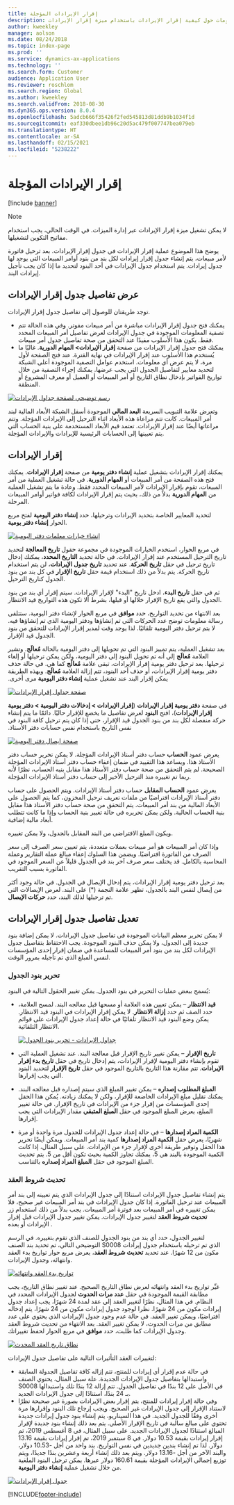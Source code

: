 ```yaml
---
title: إقرار الإيرادات المؤجلة
description: يقدم هذا الموضوع معلومات حول كيفية إقرار الإيرادات باستخدام ميزة إقرار الإيرادات.
author: kweekley
manager: aolson
ms.date: 08/24/2018
ms.topic: index-page
ms.prod: ''
ms.service: dynamics-ax-applications
ms.technology: ''
ms.search.form: Customer
audience: Application User
ms.reviewer: roschlom
ms.search.region: Global
ms.author: kweekley
ms.search.validFrom: 2018-08-30
ms.dyn365.ops.version: 8.0.4
ms.openlocfilehash: 5adcb666f35426f2fed545813d81ddb9b1034f1d
ms.sourcegitcommit: eaf330dbee1db96c20d5ac479f007747bea079eb
ms.translationtype: HT
ms.contentlocale: ar-SA
ms.lasthandoff: 02/15/2021
ms.locfileid: "5238222"
---
```

# <a name="recognize-deferred-revenue"></a>إقرار الإيرادات المؤجلة

[!include [banner](../includes/banner.md)]

> [!NOTE]
> لا يمكن تشغيل ميزة إقرار الإيرادات عبر إدارة الميزات. في الوقت الحالي، يجب استخدام مفاتيح التكوين لتشغيلها.

يوضح هذا الموضوع عملية إقرار الإيرادات في جدول إقرار الإيرادات. بعد ترحيل فاتورة لأمر مبيعات، يتم إنشاء جدول إقرار إيرادات لكل بند من بنود أوامر المبيعات التي يوجد لها جدول إيرادات. يتم استخدام جدول الإيرادات في أحد البنود لتحديد ما إذا كان يجب تأجيل إيرادات البند.

## <a name="view-revenue-recognition-schedule-details"></a>عرض تفاصيل جدول إقرار الإيرادات

توجد طريقتان للوصول إلى تفاصيل جدول إقرار الإيرادات.

- يمكنك فتح جدول إقرار الإيرادات مباشرة من أمر مبيعات مفوتر. وفي هذه الحالة تتم تصفية المعلومات الموجودة في جدول الإيرادات لعرض تفاصيل أمر المبيعات المحدد فقط. يكون هذا الأسلوب مفيدًا عند التحقق من صحة تفاصيل جدول أمر مبيعات.
- يمكنك فتح جدول إقرار الإيرادات من صفحة **إقرار الإيرادات\> المهام الدورية**. غالبًا ما يُستخدم هذا الأسلوب عند إقرار الإيرادات في نهاية الفترة. عند فتح الصفحة لأول مرة، لا يتم عرض أي معلومات. استخدم عوامل التصفية الموجودة أعلى الشبكة لتحديد معايير لتفاصيل الجدول التي يجب عرضها. يمكنك إجراء التصفية من خلال تواريخ الفواتير بإدخال نطاق التاريخ أو أمر المبيعات أو العميل أو معرف المشروع أو المنطقة.

[![رسم توضيحي لصفحة جداول الإيرادات](./media/revenue-recognition-schedule-page.png)](./media/revenue-recognition-schedule-page.png)

وتعرض علامة التبويب السريعة **البعد المالي‬** الموجودة أسفل الشبكة الأبعاد المالية لبند أمر المبيعات. كانت تتم مراعاة هذه الأبعاد اثناء الترحيل إلى الإيرادات المؤجلة. وتتم مراعاتها أيضًا عند إقرار الإيرادات. تعتمد قيم الأبعاد المستخدمة على بنية الحساب التي يتم تعيينها إلى الحسابات الرئيسية للإيرادات والإيرادات المؤجلة.

## <a name="recognize-revenue"></a>إقرار الإيرادات

يمكنك إقرار الإيرادات بتشغيل عملية **إنشاء دفتر يومية** من صفحة **إقرار الإيرادات**. يمكنك فتح هذه الصفحة من أمر المبيعات أو **المهام الدورية**. في حالة تشغيل العملية من أمر المبيعات، تقوم بإقرار الإيرادات لأمر المبيعات المحدد فقط. وعادة ما يتم تشغيل العملية من **المهام الدورية** بدلاً من ذلك، بحيث يتم إقرار الإيرادات لكافة فواتير أوامر المبيعات المرحلة.

لتحديد المعايير الخاصة بتحديد الإيرادات وترحيلها، حدد **إنشاء دفتر اليومية** لفتح مربع الحوار **إنشاء دفتر يومية**.

[![إنشاء خيارات معلمات دفتر اليومية](./media/revenue-recognition-create-journal.png)](./media/revenue-recognition-create-journal.png)

في مربع الحوار، استخدم الخيارات الموجودة في مجموعة حقول **تاريخ المعالجة** لتحديد تاريخ الترحيل المستخدم عند إقرار الإيرادات. في حالة تحديد **التاريخ المحدد**، يمكنك إدخال تاريخ ترحيل في حقل **تاريخ الحركة**. عند تحديد **تاريخ جدول الإيرادات**، لن يتم استخدام تاريخ الحركة. يتم بدلاً من ذلك استخدام قيمة حقل **تاريخ الإقرار** في كل بند من بنود الجدول كتاريخ الترحيل.

ثم في حقل **تاريخ البدء**، ادخل تاريخ "البدء" لإقرار الإيرادات. سيتم إقرار أي بند من بنود الجدول والتي يقع تاريخ الإقرار خلالها أو قبلها، بشرط ألا تكون هذه التواريخ قيد الانتظار.

بعد الانتهاء من تحديد التواريخ، حدد **موافق** في مربع الحوار لإنشاء دفتر اليومية. ستتلقى رسالة معلومات توضح عدد الحركات التي تم إنشاؤها ودفتر اليومية الذي تم إنشاؤها فيه. لا يتم ترحيل دفتر اليومية تلقائيًا. لذا يوجد وقت لمدير إقرار الإيرادات للتحقق من بنود الجدول قيد الإقرار.

بعد تشغيل العملية، يتم تمييز البنود التي تم تحويلها إلى دفتر اليومية بالحالة **‏‫مُعالَج**. وتشير العلامة **‏‫مُعالَج** إلى أنه تم تحويل البنود إلى دفتر اليومية، ولكن يمكن ترحيلها أو إلغاء ترحيلها. بعد ترحيل دفتر يومية إقرار الإيرادات، تبقى علامة **‏‫مُعالَج** كما هي. في حالة حذف دفتر يومية إقرار الإيرادات، أو حذف أحد البنود، تتم إزالة العلامة **‏‫مُعالَج**. وبهذه الطريقة يمكن إقرار البند عند تشغيل عملية **إنشاء دفتر اليومية** مرى أخرى.

[![صفحة جداول إقرار الإيرادات](./media/revenue-recognition-rev-recog-schedule-02.png)](./media/revenue-recognition-rev-recog-schedule-02.png)

في صفحة **دفتر يومية إقرار الإيرادات** (**إقرار الإيرادات \> ‏‫إدخالات دفتر اليومية \> دفتر يومية إقرار الإيرادات**)، افتح **البنود** لعرض تفاصيل ما يخضع للإقرار حاليًا. دائمًا ما يتم إنشاء حركة منفصلة لكل بند من بنود الجدول قيد الإقرار، حتى إذا كان يتم ترحيل كافة البنود في نفس التاريخ باستخدام نفس حسابات دفتر الأستاذ.

[![صفحة إيصال دفتر اليومية](./media/revenue-recognition-journal-voucher.png)](./media/revenue-recognition-journal-voucher.png)

يعرض عمود **الحساب** حساب دفتر أستاذ الإيرادات المؤجلة. لا يمكن تحرير حساب دفتر الأستاذ هذا. ويساعد هذا التقييد في ضمان إعفاء حساب دفتر أستاذ الإيرادات المؤجلة الصحيحة. لم يتم التحقق من صحة حساب دفتر الأستاذ هذا مقابل بنيه الحساب، نظرًا لأنه ربما تم تغييره منذ الترحيل الأخير إلى حساب دفتر أستاذ الإيرادات المؤجلة.

يعرض عمود **الحساب المقابل** حساب دفتر أستاذ الإيرادات. ويتم الحصول على حساب دفتر أستاذ الإيرادات افتراضيًا من ملفات تعريف ترحيل المخزون، كما يتم الحصول على الأبعاد المالية من بند أمر المبيعات. يتم التحقق من صحة حساب دفتر الأستاذ هذا مقابل بنية الحساب الحالية. ولكن يمكن تحريره في حالة تغيير بنية الحساب وإذا ما كانت تتطلب أبعاد مالية إضافية.

ويكون المبلغ الافتراضي من البند المقابل بالجدول، ولا يمكن تغييره.

وإذا كان أمر المبيعات هو أمر مبيعات بعملات متعددة، يتم تعيين سعر الصرف إلى سعر الصرف من الفاتورة افتراضيًا. ويضمن هذا السلوك إعفاء مبالغ عملة التقارير وعملة المحاسبة بالكامل. قد يختلف سعر صرف آخر بند في الجدول قليلاً عن السعر الموجود في الفاتورة بسبب التقريب.

بعد ترحيل دفتر يومية إقرار الإيرادات، يتم إدخال الإيصال في الجدول. في حالة وجود أكثر من إيصال لنفس البند بالجدول، تظهر علامة النجمة (\*) على البند. لعرض الإيصالات التي تم ترحيلها لذلك البند، حدد **حركات الإيصال**.

## <a name="modify-the-revenue-recognition-schedule-details"></a>تعديل تفاصيل جدول إقرار الإيرادات

لا يمكن تحرير معظم البيانات الموجودة في تفاصيل جدول الإيرادات. لا يمكن إضافة بنود جديدة إلى الجدول، ولا يمكن حذف البنود الموجودة. يجب الاحتفاظ بتفاصيل جدول الإيرادات لكل بند من بنود أمر المبيعات للمساعدة في ضمان إقرار إحدى المؤسسات لنفس المبلغ الذي تم تأجيله بمرور الوقت.

### <a name="edit-schedule-lines"></a>تحرير بنود الجدول

يُسمح ببعض عمليات التحرير في بنود الجدول. يمكن تغيير الحقول التالية في البنود:

- **قيد الانتظار** – يمكن تعيين هذه العلامة أو مسحها قبل معالجه البند. لمسح العلامة، حدد الصف ثم حدد **إزالة الانتظار**. لا يمكن إقرار الإيرادات في البنود قيد الانتظار. يمكن وضع البنود قيد الانتظار تلقائيًا في حالة إعداد جدول الإيرادات على قوائم الانتظار التلقائية.

    [![جداول الإيرادات - تحرير بنود الجدول](./media/revenue-recognition-rev-revenue-schedules.png)](./media/revenue-recognition-rev-revenue-schedules.png)

- **تاريخ الإقرار** – يمكن تغيير تاريخ الإقرار قبل معالجة البند. عند تشغيل العملية التي تقوم بإنشاء دفتر اليومية لإقرار الإيرادات، يتم إدخال تاريخ في حقل **تاريخ بدء إقرار الإيرادات**. تتم مقارنة هذا التاريخ بالتاريخ الموجود في حقل **تاريخ الإقرار** لتحديد البنود التي يجب إقرارها.
- **المبلغ المطلوب إصداره** – يمكن تغيير المبلغ الذي سيتم إصداره قبل معالجه البند. يمكنك تقليل مبلغ الإيرادات الخاضعة للإقرار، ولكن لا يمكنك زيادته. يُمكن هذا الحقل إحدى المؤسسات من إقرار جزء من الإيرادات في تاريخ الإقرار. في حالة تغيير المبلغ، يعرض المبلغ الموجود في حقل **المبلغ المتبقي** مقدار الإيرادات التي يجب إقرارها.
- **الكمية المراد إصدارها** – في حالة إعداد جدول الإيرادات للجدول مرة واحدة أو مرة شهريًا، يعرض حقل **الكمية المراد إصدارها** كمية بند أمر المبيعات. ويمكن أيضًا تحرير هذا الحقل وتوفير طريقة أخرى لإقرار جزء من الإيرادات. على سبيل المثال، إذا كانت الكمية الموجودة بالبند هي 5، يمكنك تجاوز الكمية بحيث تكون أقل من 5. يتم تحديث المبلغ الموجود في حقل **المبلغ المراد إصداره** بالتناسب.

### <a name="update-contract-terms"></a>تحديث شروط العقد

يتم إنشاء تفاصيل جدول الإيرادات استنادًا إلى جدول الإيرادات الذي يتم تعيينه إلى بند أمر المبيعات عند ترحيل الفاتورة. إذا كان جدول الإيرادات في بند أمر المبيعات غير صحيح، فلا يمكن تغييره في أمر المبيعات بعد فوترة أمر المبيعات. يجب بدلاً من ذلك استخدام زر **تحديث شروط العقد** لتغيير جدول الإيرادات. يمكن تغيير جدول الإيرادات قبل إقرار الإيرادات أو بعده .

لتغيير الجدول، حدد أي بند من بنود الجدول للصنف الذي تقوم بتغييره. في الرسم التوضيحي التالي، تم تحديد بند الصنف S0008 الذي تم ترحيله باستخدام جدول إيرادات مكون من 12 شهرًا. عند تحديد **تحديث شروط العقد**، يعرض مربع حوار تواريخ بدء العقد وانتهائه، وجدول الإيرادات.

[![تواريخ بدء العقد وانتهائه](./media/revenue-recognition-rev-revenue-schedule-update-cntrct-dates-schedule.png)](./media/revenue-recognition-rev-revenue-schedule-update-cntrct-dates-schedule.png)

غيِّر تواريخ بدء العقد وانتهائه لعرض نطاق التاريخ الصحيح. عند تغيير نطاق التاريخ، يجب مطابقة القيمة الموجودة في حقل **عدد مرات الحدوث** لجدول الإيرادات المحدد في النظام. في هذا المثال، نظرًا لتغيير العقد إلى عقد لمدة 24 شهرًا، يجب إعداد جدول إيرادات مكون من 24 شهرًا. نظرا لوجود جدول إيرادات مكون من 24 شهرًا، يتم إدخاله افتراضيًا، ويمكن تغيير العقد. في حالة عدم وجود جدول الإيرادات الذي يحتوي على عدد مطابق من مرات الحدوث، لا يمكن تغيير العقد. بعد الانتهاء من تحديث شروط العقد وجدول الإيرادات كما طلبت، حدد **موافق** في مربع الحوار لحفظ تغييراتك.

[![نطاق تاريخ العقد المحدث](./media/revenue-recognition-rev-revenue-schedule-update-cntrct-dates-schedule-02.png)](./media/revenue-recognition-rev-revenue-schedule-update-cntrct-dates-schedule-02.png)

لتغييرات العقد التأثيرات التالية على تفاصيل جدول الإيرادات:

- في حالة عدم إقرار أي إيرادات للمنتج، تتم إزاله كافة تفاصيل الجدولة السابقة واستبدالها بتفاصيل جدول الإيرادات الجديدة. علة سبيل المثال، يحتوي الصنف S0008 في الأصل على 12 بندًا في تفاصيل الجدول. تتم إزالة 12 بندًا تلك واستبدالها بـ 24 بندًا، استنادًا إلى جدول الإيرادات الجديد.
- وفي حالة إقرار إيرادات للمنتج، يتم إقرار بعض الإيرادات بصورة غير صحيحة نظرًا لاستناد الإقرار إلى جدول الإيرادات غير الصحيح. ويجب إرجاع تلك البنود وإقرارها مرة أخرى وفقًا للجدول الجديد. في هذا السيناريو، يتم إنشاء بنود جدول إيرادات جديدة تحتوي على مبالغ سالبة في تاريخ الإقرار الأصلي. يتم بعد ذلك إنشاء بنود جديدة لإقرار المبالغ استنادًا لجدول الإيرادات الجديد. على سبيل المثال، في 8 أغسطس 2019، تم إقرار إيرادات بقيمة 10.53 دولار. في 8 سبتمبر 2019، تم إقرار إيرادات بقيمة 13.16 دولار. لذا تم إنشاء بندين جديدين في نفس التواريخ. بند واحد من أجل -10.53 دولار، والبند الآخر من أجل -13.16 دولار. ويتم بعد ذلك إنشاء أربعة وعشرين بندًا جديدًا، ويتم توزيع إجمالي الإيرادات المؤجلة بقيمة 160.61 دولار عبرها. يمكن ترحيل البنود الملغية من خلال تشغيل عملية **إنشاء دفتر اليومية**.

[![جدول إقرار الإيرادات](./media/revenue-recognition-rev-recog-schedule-03.png)](./media/revenue-recognition-rev-recog-schedule-03.png)


[!INCLUDE[footer-include](../../includes/footer-banner.md)]